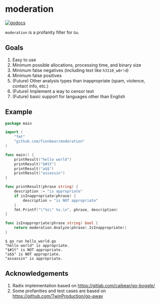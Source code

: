 # moderation

[![godocs](https://godoc.org/github.com/schollz/progressbar?status.svg)](https://godoc.org/github.com/finnbear/moderation)

`moderation` is a profanity filter for `Go`.

## Goals

1. Easy to use
2. Minimum possible allocations, processing time, and binary size
3. Minimum false negatives (including text like `h3110_w0r!d`)
4. Minimum false positives
5. (Future) Other analysis types than inappropriate (spam, violence, contact info, etc.)
6. (Future) Implement a way to censor text
7. (Future) basic support for languages other than English

## Example
```go
package main

import (
	"fmt"
	"github.com/finnbear/moderation"
)

func main() {
	printResult("hello world")
	printResult("$#1t")
	printResult("a$$")
	printResult("assassin")
}

func printResult(phrase string) {
	description := "is appropriate"
	if isInappropriate(phrase) {
		description = "is NOT appropriate"
	}
	fmt.Printf("\"%s\" %s.\n", phrase, description)
}

func isInappropriate(phrase string) bool {
	return moderation.Analyze(phrase).IsInappropriate()
}
```

```console
$ go run hello_world.go
"hello world" is appropriate.
"$#1t" is NOT appropriate.
"a$$" is NOT appropriate.
"assassin" is appropriate.
```

## Acknowledgements

1. Radix implementation based on https://gitlab.com/caibear/go-boggle/
2. Some profanities and test cases are based on https://github.com/TwinProduction/go-away
